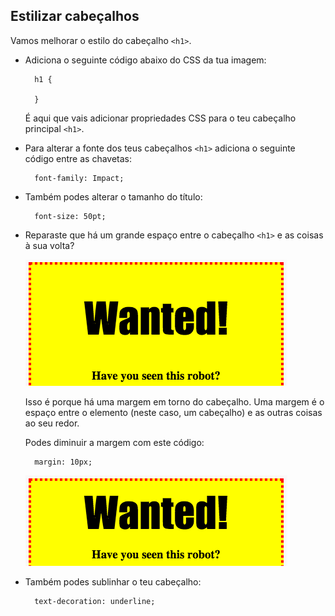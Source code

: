 ## Estilizar cabeçalhos

Vamos melhorar o estilo do cabeçalho `<h1>`.

+ Adiciona o seguinte código abaixo do CSS da tua imagem:
    
        h1 {
        
        }
        
    
    É aqui que vais adicionar propriedades CSS para o teu cabeçalho principal `<h1>`.

+ Para alterar a fonte dos teus cabeçalhos `<h1>` adiciona o seguinte código entre as chavetas:
    
        font-family: Impact;
        

+ Também podes alterar o tamanho do título:
    
        font-size: 50pt;
        

+ Reparaste que há um grande espaço entre o cabeçalho `<h1>` e as coisas à sua volta?
    
    ![captura de ecrã](images/wanted-h1-margin.png)
    
    Isso é porque há uma margem em torno do cabeçalho. Uma margem é o espaço entre o elemento (neste caso, um cabeçalho) e as outras coisas ao seu redor.
    
    Podes diminuir a margem com este código:
    
        margin: 10px;
        
    
    ![captura de ecrã](images/wanted-h1-margin-small.png)

+ Também podes sublinhar o teu cabeçalho:
    
        text-decoration: underline;